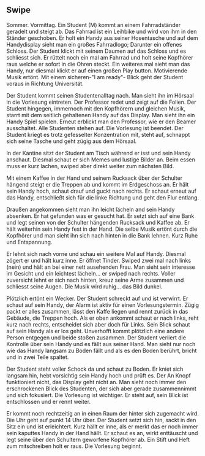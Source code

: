 ## Swipe

Sommer. Vormittag. Ein Student (M) kommt an einem Fahrradständer geradelt und steigt ab. Das Fahrrad
ist ein Leihbike und wird von ihm in den Ständer geschoben. Er holt ein Handy aus seiner Hosentasche
und auf dem Handydisplay sieht man ein großes Fahrradlogo; Darunter ein offenes Schloss. Der Student
klickt mit seinem Daumen auf das Schloss und es schliesst sich. Er rüttelt noch ein mal am Fahrrad und
holt seine Kopfhörer raus welche er sofort in die Ohren steckt. Ein weiteres mal sieht man das Handy,
nur diesmal klickt er auf einen großen Play button. Motivierende Musik ertönt. Mit einem
sicheren-"I am ready"- Blick geht der Student voraus in Richtung Universität.

Der Student kommt seinen Studentenalltag nach. Man sieht ihn im Hörsaal in die Vorlesung eintreten. Der
Professor redet und zeigt auf die Folien. Der Student hingegen, immernoch mit den Kopfhörern und gleichen
Musik, starrt mit dem seitlich gehaltenen Handy auf das Display. Man sieht ihn ein Handy Spiel spielen.
Erneut erblickt man den Professor, wie er den Beamer ausschaltet. Alle Studenten stehen auf. Die Vorlesung
ist beendet. Der Student kriegt es trotz gefesselter Konzentration mit, steht auf, schnappt sich seine
Tasche und geht zügig aus dem Hörsaal.

In der Kantine sitzt der Student am Tisch während er isst und sein Handy anschaut. Diesmal schaut er sich
Memes und lustige Bilder an. Beim essen muss er kurz lachen, swiped aber direkt weiter zum nächsten Bild.

Mit einem Kaffee in der Hand und seinem Rucksack über der Schulter hängend steigt er die Treppen ab und
kommt im Erdgeschoss an. Er hält sein Handy hoch, schaut drauf und guckt nach rechts. Er schaut erneut auf
das Handy, entschließt sich für die linke Richtung und geht den Flur entlang.

Draußen angekommen sieht man ihn leicht lächeln and sein Handy absenken. Er hat gefunden was er gesucht hat.
Er setzt sich auf eine Bank und legt seinen von der Schulter hängenden Rucksack und Kaffee ab. Er hält weiterhin
sein Handy fest in der Hand. Die selbe Musik ertönt durch die Kopfhörer und man sieht ihn sich nach hinten in
die Bank lehnen. Kurz Ruhe und Entspannung.

Er lehnt sich nach vorne und schau ein weitere Mal auf Handy. Diesmal zögert er und hält kurz inne. Er öffnet
Tinder. Swiped zwei mal nach links (nein) und hält an bei einer nett ausehenden Frau. Man sieht sein interesse
im Gesicht und ein leichtest lächeln... er swiped nach rechts. Voller zuversicht lehnt er sich nach hinten,
kreuz seine Arme zusammen und schliesst seine Augen. Die Musik wird ruhig... das Bild dunkel.

Plötzlich ertönt ein Wecker. Der Student schreckt auf und ist verwirrt. Er schaut auf sein Handy, der Alarm
ist aktiv für einen Vorlesungstermin. Zügig packt er alles zusammen, lässt den Kaffe liegen und rennt zurück in
das Gebäude, die Treppen hoch. Als er oben ankommt schaut er nach links, reht kurz nach rechts, entscheidet
sich aber doch für Links. Sein Blick schaut auf sein Handy als er los geht. Unverhofft kommt plötzlich eine
andere Person entgegen und beide stoßen zusammen. Der Student verliert die Kontrolle über sein Handy und es
fällt aus seiner Hand. Man sieht nur noch wie das Handy langsam zu Boden fällt und als es den Boden berührt,
bricht und in zwei Teile spaltet.

Der Student steht voller Schock da und schaut zu Boden. Er kniet sich langsam hin, hebt vorsichtig sein Handy
hoch und prüft es. Der An Knopf funktioniert nicht, das Display geht nicht an. Man sieht noch immer den
erschrockenen Blick des Studenten, der sich aber gerade zusammennimmt und sich fokusiert. Die Vorlesung ist
wichtiger. Er steht auf, sein Blick ist entschlossen und er rennt weiter.

Er kommt noch rechtzeitig an in einen Raum der hinter sich zugemacht wird. Die Uhr geht auf punkt 14 Uhr über.
Der Student setzt sich hin, sackt in den Sitz ein und ist erleichtert. Kurz hällt er inne, als er merkt das er
noch immer sein kaputtes Handy in der Hand hällt. Er schaut es an, wirkt enttäuscht und legt seine über den
Schultern geworfene Kopfhörer ab. Ein Stift und Heft zum mitschreiben holt er raus. Die Vorlesung beginnt.
